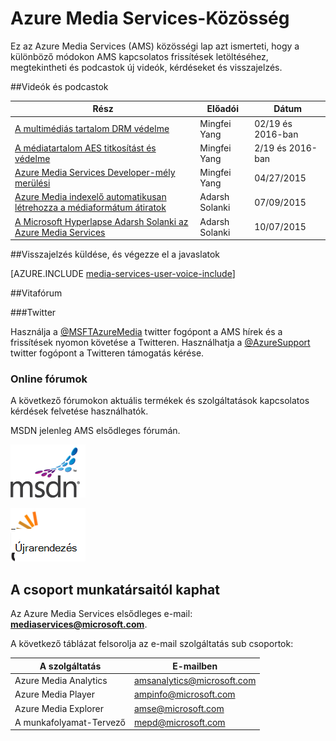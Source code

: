 <properties
    pageTitle="Azure Media Services közösségi áttekintése |} Microsoft Azure"
    description="Ez az Azure Media Services (AMS) közösségi lap azt ismerteti, hogy a különböző módokon láthatja frissítéseinek AMS kapcsolatban, új videók és podcastok, kérdéseket, és visszajelzést. "
    services="media-services"
    documentationCenter=""
    authors="juliako"
    manager="erikre"
    editor=""/>

<tags
    ms.service="media-services"
    ms.workload="media"
    ms.tgt_pltfrm="na"
    ms.devlang="dotnet"
    ms.topic="article"
    ms.date="09/26/2016"  
    ms.author="juliako"/>

# <a name="azure-media-services-community"></a>Azure Media Services-Közösség  

Ez az Azure Media Services (AMS) közösségi lap azt ismerteti, hogy a különböző módokon AMS kapcsolatos frissítések letöltéséhez, megtekintheti és podcastok új videók, kérdéseket és visszajelzés.   

##<a name="videos-and-podcasts"></a>Videók és podcastok

Rész|Előadói|Dátum
---|---|---
[A multimédiás tartalom DRM védelme](https://azure.microsoft.com/documentation/videos/azurefridayprotectingyourmediacontentdrm/)|Mingfei Yang|02/19 és 2016-ban
[A médiatartalom AES titkosítást és védelme](https://azure.microsoft.com/documentation/videos/azure-media-services-protecting-your-media-content-with-aes-encryption/)|Mingfei Yang|2/19 és 2016-ban
[Azure Media Services Developer-mély merülési](https://azure.microsoft.com/documentation/videos/build-2015-azure-media-services-developer-deep-dive/)|Mingfei Yang|04/27/2015
[Azure Media indexelő automatikusan létrehozza a médiaformátum átiratok](https://azure.microsoft.com/documentation/videos/azure-media-indexer-autoatically-creates-transcripts-for-your-media-with-adarsh-solanki/)|Adarsh Solanki|07/09/2015
[A Microsoft Hyperlapse Adarsh Solanki az Azure Media Services](https://azure.microsoft.com/documentation/videos/microsoft-hyperlapse-in-azure-media-services-with-adarsh-solanki/)|Adarsh Solanki|10/07/2015

##<a name="provide-feedback-and-make-suggestions"></a>Visszajelzés küldése, és végezze el a javaslatok

[AZURE.INCLUDE [media-services-user-voice-include](../../includes/media-services-user-voice-include.md)]

##<a name="discussion"></a>Vitafórum

###<a name="twitter"></a>Twitter

Használja a [@MSFTAzureMedia](https://twitter.com/MSFTAzureMedia) twitter fogópont a AMS hírek és a frissítések nyomon követése a Twitteren. Használhatja a [@AzureSupport](https://twitter.com/azuresupport) twitter fogópont a Twitteren támogatás kérése.  
 
### <a name="online-forums"></a>Online fórumok

A következő fórumokon aktuális termékek és szolgáltatások kapcsolatos kérdések felvetése használhatók.

MSDN jelenleg AMS elsődleges fórumán.

[![AZ MSDN WEBHELYEN](./media/media-services-community/msdn.png)](https://social.msdn.microsoft.com/forums/azure/home?forum=MediaServices) 

[![StackOverflow](./media/media-services-community/stack-overflow.png)](http://stackoverflow.com/questions/tagged/azure-media-services) 

## <a name="contact-the-team"></a>A csoport munkatársaitól kaphat

Az Azure Media Services elsődleges e-mail: **mediaservices@microsoft.com**.

A következő táblázat felsorolja az e-mail szolgáltatás sub csoportok:

A szolgáltatás|E-mailben
---|---
Azure Media Analytics|amsanalytics@microsoft.com
Azure Media Player|ampinfo@microsoft.com 
Azure Media Explorer|amse@microsoft.com
A munkafolyamat-Tervező|mepd@microsoft.com
